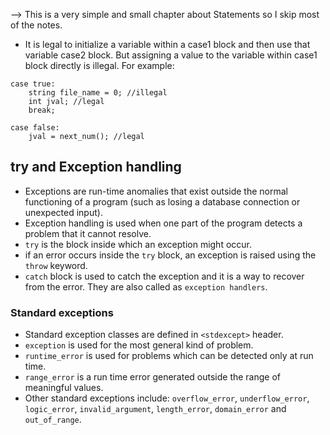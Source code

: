 --> This is a very simple and small chapter about Statements so I skip most of the notes.

- It is legal to initialize a variable within a case1 block and then use that variable case2 block. But assigning a value to the variable within case1 block directly is illegal. For example: 
```
case true:
	string file_name = 0; //illegal
	int jval; //legal
	break;
	
case false:
	jval = next_num(); //legal
```

## try and Exception handling
- Exceptions are run-time anomalies that exist outside the normal functioning of a program (such as losing a database connection or unexpected input).
- Exception handling is used when one part of the program detects a problem that it cannot resolve.
- `try` is the block inside which an exception might occur.
- if an error occurs inside the `try` block, an exception is raised using the `throw` keyword.
- `catch` block is used to catch the exception and it is a way to recover from the error. They are also called as `exception handlers`.
### Standard exceptions
- Standard exception classes are defined in `<stdexcept>` header.
- `exception` is used for the most general kind of problem.
- `runtime_error` is used for problems which can be detected only at run time.
- `range_error` is a run time error generated outside the range of meaningful values.
- Other standard exceptions include: `overflow_error`, `underflow_error`, `logic_error`, `invalid_argument`, `length_error`, `domain_error` and `out_of_range`.